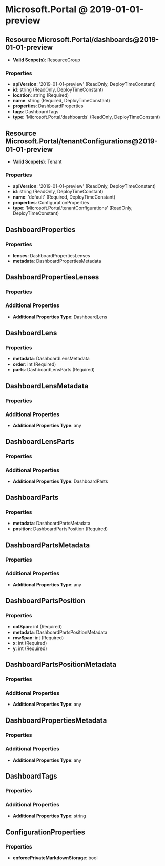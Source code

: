 # Microsoft.Portal @ 2019-01-01-preview

## Resource Microsoft.Portal/dashboards@2019-01-01-preview
* **Valid Scope(s)**: ResourceGroup
### Properties
* **apiVersion**: '2019-01-01-preview' (ReadOnly, DeployTimeConstant)
* **id**: string (ReadOnly, DeployTimeConstant)
* **location**: string (Required)
* **name**: string (Required, DeployTimeConstant)
* **properties**: DashboardProperties
* **tags**: DashboardTags
* **type**: 'Microsoft.Portal/dashboards' (ReadOnly, DeployTimeConstant)

## Resource Microsoft.Portal/tenantConfigurations@2019-01-01-preview
* **Valid Scope(s)**: Tenant
### Properties
* **apiVersion**: '2019-01-01-preview' (ReadOnly, DeployTimeConstant)
* **id**: string (ReadOnly, DeployTimeConstant)
* **name**: 'default' (Required, DeployTimeConstant)
* **properties**: ConfigurationProperties
* **type**: 'Microsoft.Portal/tenantConfigurations' (ReadOnly, DeployTimeConstant)

## DashboardProperties
### Properties
* **lenses**: DashboardPropertiesLenses
* **metadata**: DashboardPropertiesMetadata

## DashboardPropertiesLenses
### Properties
### Additional Properties
* **Additional Properties Type**: DashboardLens

## DashboardLens
### Properties
* **metadata**: DashboardLensMetadata
* **order**: int (Required)
* **parts**: DashboardLensParts (Required)

## DashboardLensMetadata
### Properties
### Additional Properties
* **Additional Properties Type**: any

## DashboardLensParts
### Properties
### Additional Properties
* **Additional Properties Type**: DashboardParts

## DashboardParts
### Properties
* **metadata**: DashboardPartsMetadata
* **position**: DashboardPartsPosition (Required)

## DashboardPartsMetadata
### Properties
### Additional Properties
* **Additional Properties Type**: any

## DashboardPartsPosition
### Properties
* **colSpan**: int (Required)
* **metadata**: DashboardPartsPositionMetadata
* **rowSpan**: int (Required)
* **x**: int (Required)
* **y**: int (Required)

## DashboardPartsPositionMetadata
### Properties
### Additional Properties
* **Additional Properties Type**: any

## DashboardPropertiesMetadata
### Properties
### Additional Properties
* **Additional Properties Type**: any

## DashboardTags
### Properties
### Additional Properties
* **Additional Properties Type**: string

## ConfigurationProperties
### Properties
* **enforcePrivateMarkdownStorage**: bool

